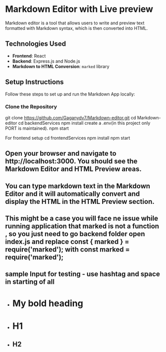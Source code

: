 # Markdown Editor with Live preview
Markdown editor is a tool that allows users to write and preview text formatted with Markdown syntax, which is then converted into HTML.


## Technologies Used
- **Frontend**: React
- **Backend**: Express.js and Node.js
- **Markdown to HTML Conversion**: `marked` library

## Setup Instructions

Follow these steps to set up and run the Markdown App locally:

###  Clone the Repository
git clone https://github.com/Gaganydv7/Markdown-editor.git
cd Markdown-editor
cd backendServices
npm install
create a .env(in this project only PORT is maintained).
npm start 

For frontend setup
cd frontendServices
npm install
npm start    

## Open your browser and navigate to http://localhost:3000. You should see the Markdown Editor and HTML Preview areas.

## You can type markdown text in the Markdown Editor and it will automatically convert and display the HTML in the HTML Preview section.

## This might be a case you will face ne issue while running application that marked is not a function , so you just need to go backend folder open index.js and replace const { marked } = require('marked'); with const marked = require('marked');

## sample Input for testing - use hashtag and space in starting of all 
- # My **bold** heading
- # H1
- ## H2 # 